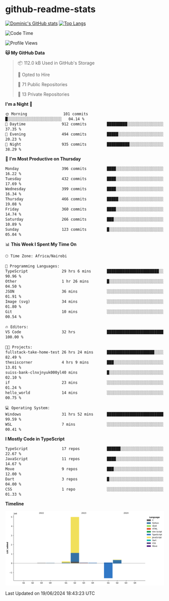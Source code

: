 # github-readme-stats
[![Dominic's GitHub stats](https://github-readme-stats.vercel.app/api?username=Domengo&show_icons=true)](https://github.com/anuraghazra/github-readme-stats)
[![Top Langs](https://github-readme-stats.vercel.app/api/top-langs/?username=Domengo&show_icons=true)](https://github.com/Domengo/github-readme-stats)

<!--START_SECTION:waka-->
![Code Time](http://img.shields.io/badge/Code%20Time-751%20hrs%2038%20mins-blue)

![Profile Views](http://img.shields.io/badge/Profile%20Views-1-blue)

**🐱 My GitHub Data** 

> 📦 112.0 kB Used in GitHub's Storage 
 > 
> 💼 Opted to Hire
 > 
> 📜 71 Public Repositories 
 > 
> 🔑 13 Private Repositories 
 > 
**I'm a Night 🦉** 

```text
🌞 Morning                101 commits         █░░░░░░░░░░░░░░░░░░░░░░░░   04.14 % 
🌆 Daytime                912 commits         █████████░░░░░░░░░░░░░░░░   37.35 % 
🌃 Evening                494 commits         █████░░░░░░░░░░░░░░░░░░░░   20.23 % 
🌙 Night                  935 commits         ██████████░░░░░░░░░░░░░░░   38.29 % 
```
📅 **I'm Most Productive on Thursday** 

```text
Monday                   396 commits         ████░░░░░░░░░░░░░░░░░░░░░   16.22 % 
Tuesday                  432 commits         ████░░░░░░░░░░░░░░░░░░░░░   17.69 % 
Wednesday                399 commits         ████░░░░░░░░░░░░░░░░░░░░░   16.34 % 
Thursday                 466 commits         █████░░░░░░░░░░░░░░░░░░░░   19.08 % 
Friday                   360 commits         ████░░░░░░░░░░░░░░░░░░░░░   14.74 % 
Saturday                 266 commits         ███░░░░░░░░░░░░░░░░░░░░░░   10.89 % 
Sunday                   123 commits         █░░░░░░░░░░░░░░░░░░░░░░░░   05.04 % 
```


📊 **This Week I Spent My Time On** 

```text
🕑︎ Time Zone: Africa/Nairobi

💬 Programming Languages: 
TypeScript               29 hrs 6 mins       ███████████████████████░░   90.96 % 
Other                    1 hr 26 mins        █░░░░░░░░░░░░░░░░░░░░░░░░   04.50 % 
JSON                     36 mins             ░░░░░░░░░░░░░░░░░░░░░░░░░   01.91 % 
Image (svg)              34 mins             ░░░░░░░░░░░░░░░░░░░░░░░░░   01.80 % 
Git                      10 mins             ░░░░░░░░░░░░░░░░░░░░░░░░░   00.54 % 

🔥 Editors: 
VS Code                  32 hrs              █████████████████████████   100.00 % 

🐱‍💻 Projects: 
fullstack-take-home-test 26 hrs 24 mins      █████████████████████░░░░   82.49 % 
thesiscorner             4 hrs 9 mins        ███░░░░░░░░░░░░░░░░░░░░░░   13.01 % 
suiss-bank-clnxjnyuk000yl40 mins             █░░░░░░░░░░░░░░░░░░░░░░░░   02.10 % 
if                       23 mins             ░░░░░░░░░░░░░░░░░░░░░░░░░   01.24 % 
hello_world              14 mins             ░░░░░░░░░░░░░░░░░░░░░░░░░   00.75 % 

💻 Operating System: 
Windows                  31 hrs 52 mins      █████████████████████████   99.59 % 
WSL                      7 mins              ░░░░░░░░░░░░░░░░░░░░░░░░░   00.41 % 
```

**I Mostly Code in TypeScript** 

```text
TypeScript               17 repos            ██████░░░░░░░░░░░░░░░░░░░   22.67 % 
JavaScript               11 repos            ████░░░░░░░░░░░░░░░░░░░░░   14.67 % 
Move                     9 repos             ███░░░░░░░░░░░░░░░░░░░░░░   12.00 % 
Dart                     3 repos             █░░░░░░░░░░░░░░░░░░░░░░░░   04.00 % 
CSS                      1 repo              ░░░░░░░░░░░░░░░░░░░░░░░░░   01.33 % 
```



**Timeline**

![Lines of Code chart](https://raw.githubusercontent.com/Domengo/Domengo/main/assets/bar_graph.png)


 Last Updated on 19/06/2024 18:43:23 UTC
<!--END_SECTION:waka-->


